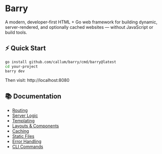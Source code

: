 # Barry

A modern, developer-first HTML + Go web framework for building dynamic, server-rendered, and optionally cached websites — without JavaScript or build tools.

## ⚡ Quick Start

```bash
go install github.com/callum/barry/cmd/barry@latest
cd your-project
barry dev
```

Then visit: http://localhost:8080

## 📚 Documentation

- [Routing](docs/routing.md)
- [Server Logic](docs/server-logic.md)
- [Templating](docs/templating.md)
- [Layouts & Components](docs/layouts-components.md)
- [Caching](docs/caching.md)
- [Static Files](docs/static-files.md)
- [Error Handling](docs/error-handling.md)
- [CLI Commands](docs/cli.md)
